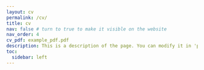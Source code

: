 ```yaml
---
layout: cv
permalink: /cv/
title: cv
nav: false # turn to true to make it visible on the website
nav_order: 4
cv_pdf: example_pdf.pdf
description: This is a description of the page. You can modify it in 'pages/_cv.md'. You can also change or remove the top pdf download button.
toc:
  sidebar: left
---
```

